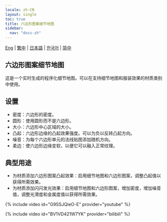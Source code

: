 ```yaml
---
locale: zh-CN
layout: single
toc: true
title: 六边形图案细节地图
sidebar:
  nav: "docs-zh"
---
```

[Eng](/dancexr/features/hexagon_detail) | [繁中](/tw/dancexr/features/hexagon_detail) | [日本語](/jp/dancexr/features/hexagon_detail) | [한국어](/kr/dancexr/features/hexagon_detail) | [简中](/zh/dancexr/features/hexagon_detail)

## 六边形图案细节地图
这是一个实时生成的程序化细节地图。可以在支持细节地图和服装效果的材质类别中使用。

## 设置
* 密度：六边形的密度。
* 圆形：使用圆形而不是六边形。
* 大小：六边形中心区域的大小。
* 凸起：六边形边缘的凸起效果强度。可以为负以反转凸起方向。
* 噪音：为每个六边形单元的法线贴图添加随机方向。
* 柔边：使六边形边缘变软，以便它可以融入正常纹理。

## 典型用途
* 为材质添加六边形图案凸起效果：启用细节地图和六边形图案，调整凸起值以获得所需效果。
* 为材质添加闪闪发光效果：启用细节地图和六边形图案，增加密度，增加噪音值，调整光滑度和金属度值以获得所需效果。

{% include video id="G9SSJQieO-E" provider="youtube" %}

{% include video id="BV1VD421W7YK" provider="bilibili" %}